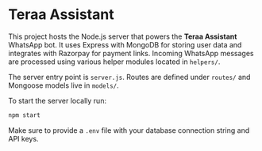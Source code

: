 # Teraa Assistant

This project hosts the Node.js server that powers the **Teraa Assistant** WhatsApp bot. It uses Express with MongoDB for storing user data and integrates with Razorpay for payment links. Incoming WhatsApp messages are processed using various helper modules located in `helpers/`.

The server entry point is `server.js`. Routes are defined under `routes/` and Mongoose models live in `models/`.

To start the server locally run:

```bash
npm start
```

Make sure to provide a `.env` file with your database connection string and API keys.
